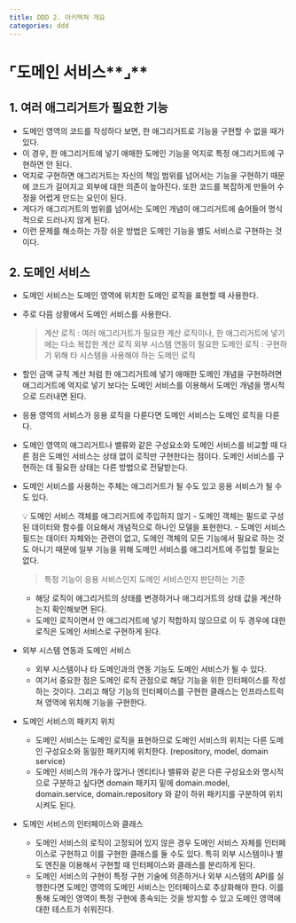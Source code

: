 ```yaml
---
title: DDD 2. 아키텍쳐 개요
categories: ddd
---
```


# ⌜도메인 서비스**⌟**

## 1. 여러 애그리거트가 필요한 기능

- 도메인 영역의 코드를 작성하다 보면, 한 애그리거트로 기능을 구현할 수 없을 때가 있다.
- 이 경우, 한 애그리거트에 넣기 애매한 도메인 기능을 억지로 특정 애그리거트에 구현하면 안 된다.
- 억지로 구현하면 애그리거트는 자신의 책임 범위를 넘어서는 기능을 구현하기 때문에 코드가 길어지고 외부에 대한 의존이 높아진다. 또한 코드를 복잡하게 만들어 수정을 어렵게 만드는 요인이 된다.
- 게다가 애그리거트의 범위를 넘어서는 도메인 개념이 애그리거트에 숨어들어 명식적으로 드러나지 않게 된다.
- 이런 문제를 해소하는 가장 쉬운 방법은 도메인 기능을 별도 서비스로 구현하는 것이다.

## 2. 도메인 서비스

- 도메인 서비스는 도메인 영역에 위치한 도메인 로직을 표현할 때 사용한다.
- 주로 다믐 상황에서 도메인 서비스를 사용한다.
    > 계산 로직 : 여러 애그리거트가 필요한 계산 로직이나, 한 애그리거트에 넣기에는 다소 복잡한 계산 로직
    > 외부 시스템 연동이 필요한 도메인 로직 : 구현하기 위해 타 시스템을 사용해야 하는 도메인 로직

- 할인 금액 규칙 계산 처럼 한 애그리거트에 넣기 애매한 도메인 개념을 구현하려면 애그리거트에 억지로 넣기 보다는 도메인 서비스를 이용해서 도메인 개념을 명시적으로 드러내면 된다.
- 응용 영역의 서비스가 응용 로직을 다룬다면 도메인 서비스는 도메인 로직을 다룬다.
- 도메인 영역의 애그리거트나 밸류와 같은 구성요소와 도메인 서비스를 비교할 때 다른 점은 도메인 서비스는 상태 없이 로직만 구현한다는 점이다. 도메인 서비스를 구현하는 데 필요한 상태는 다른 방법으로 전달받는다.
- 도메인 서비스를 사용하는 주체는 애그리거트가 될 수도 있고 응용 서비스가 될 수도 있다.
    
    <aside>
    💡 도메인 서비스 객체를 애그리거트에 주입하지 않기
    - 도메인 객체는 필드로 구성된 데이터와 함수를 이요해서 개념적으로 하나인 모델을 표현한다.
    - 도메인 서비스 필드는 데이터 자체와는 관련이 없고, 도메인 객체의 모든 기능에서 필요로 하는 것도 아니기 때문에 일부 기능을 위해 도메인 서비스를 애그리거트에 주입할 필요는 없다.
    
    </aside>
    
    > 특정 기능이 응용 서비스인지 도메인 서비스인지 판단하는 기준
    - 해당 로직이 애그리거트의 상태를 변경하거나 애그리거트의 상태 값을 계산하는지 확인해보면 된다.
    - 도메인 로직이면서 안 애그리거트에 넣기 적합하지 않으므로 이 두 경우에 대한 로직은 도메인 서비스로 구현하게 된다.
    > 
- 외부 시스템 연동과 도메인 서비스
    - 외부 시스템이나 타 도메인과의 연동 기능도 도메인 서비스가 될 수 있다.
    - 여기서 중요한 점은 도메인 로직 관점으로 해당 기능을 위한 인터페이스를 작성하는 것이다. 그리고 해당 기능의 인터페이스를 구현한 클래스는 인프라스트럭쳐 영역에 위치해 기능을 구현한다.
- 도메인 서비스의 패키지 위치
    - 도메인 서비스는 도메인 로직을 표현하므로 도메인 서비스의 위치는 다른 도메인 구성요소와 동일한 패키지에 위치한다. (repository, model, domain service)
    - 도메인 서비스의 개수가 많거나 엔티티나 밸류와 같은 다른 구성요소와 명시적으로 구분하고 싶다면 domain 패키지 밑에 domain.model, domain.service, domain.repository 와 같이 하위 패키지를 구분하여 위치시켜도 된다.
- 도메인 서비스의 인터페이스와 클래스
    - 도메인 서비스의 로직이 고정되어 있지 않은 경우 도메인 서비스 자체를 인터페이스로 구현하고 이를 구현한 클래스를 둘 수도 있다. 특히 외부 시스템이나 별도 엔진을 이용해서 구현할 때 인터페이스와 클래스를 분리하게 된다.
    - 도메인 서비스의 구현이 특정 구현 기술에 의존하거나 외부 시스템의 API를 실행한다면 도메인 영역의 도메인 서비스는 인터페이스로 추상화해야 한다. 이를 통해 도메인 영역이 특정 구현에 종속되는 것을 방지할 수 있고 도메인 영역에 대한 테스트가 쉬워진다.